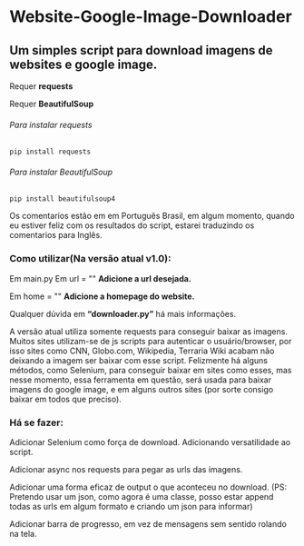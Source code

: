 # Website-Google-Image-Downloader
## Um simples script para download imagens de websites e google image.

Requer **requests**

Requer **BeautifulSoup**

###### Para instalar requests
```
pip install requests
```

###### Para instalar BeautifulSoup
```
pip install beautifulsoup4
```

Os comentarios estão em em Português Brasil, em algum momento, quando eu estiver feliz com os resultados do script, estarei traduzindo os comentarios para Inglês.

### Como utilizar(Na versão atual v1.0):

Em main.py
Em url = "" 
**Adicione a url desejada.**

Em home = ""
**Adicione a homepage do website.**

Qualquer dúvida em **“downloader.py”** há mais informações.

A versão atual utiliza somente requests para conseguir baixar as imagens. Muitos sites utilizam-se de js scripts para autenticar o usuário/browser, por isso sites como CNN, Globo.com, Wikipedia, Terraria Wiki acabam não deixando a imagem ser baixar com esse script.
Felizmente há alguns métodos, como Selenium, para conseguir baixar em sites como esses, mas nesse momento, essa ferramenta em questão, será usada para baixar imagens do google image, e em alguns outros sites (por sorte consigo baixar em todos que preciso).

### Há se fazer:
Adicionar Selenium como força de download. Adicionando versatilidade ao script.

Adicionar async nos requests para pegar as urls das imagens.

Adicionar uma forma eficaz de output o que aconteceu no download.
(PS: Pretendo usar um json, como agora é uma classe, posso estar append todas as urls em algum formato e criando um json para informar)

Adicionar barra de progresso, em vez de mensagens sem sentido rolando na tela.
